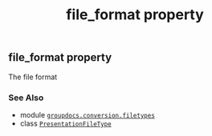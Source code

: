 ﻿---
title: file_format property
second_title: GroupDocs.Conversion for Python via .NET API References
description: 
type: docs
weight: 240
url: /python-net/groupdocs.conversion.filetypes/presentationfiletype/file_format/
is_root: false
---

## file_format property


The file format

### See Also
* module [`groupdocs.conversion.filetypes`](../../)
* class [`PresentationFileType`](/conversion/python-net/groupdocs.conversion.filetypes/presentationfiletype)
